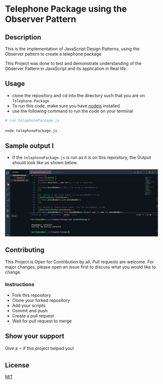 # Telephone Package using the Observer Pattern

## Description

This is the Implementation of JavaScript Design Patterns, using the Observer pattern to create a telephone package

This Project was done to test and demonstrate understanding of the Observer Pattern in JavaScript and its application in Real life.

## Usage

- clone the repository and cd into the directory such that you are on `Telephone-Package`
- To run this code, make sure you have [nodejs](https://nodejs.org) installed
- use the following command to run the code on your terminal

```bash
# run telephonePackage.js

node telephonePackage.js

```

## Sample output I

- If the `telephonePackage.js` is run as it is on this repository, the Output should look like as shown below.

![output](./output.png)

## Contributing

This Project is Open for Contribution by all,
Pull requests are welcome.
For major changes, please open an issue first
to discuss what you would like to change.

### Instructions

- Fork this repository
- Clone your forked repository
- Add your scripts
- Commit and push
- Create a pull request
- Wait for pull request to merge

## Show your support

Give a ⭐️ if this project helped you!

## License

[MIT](https://choosealicense.com/licenses/mit/)

